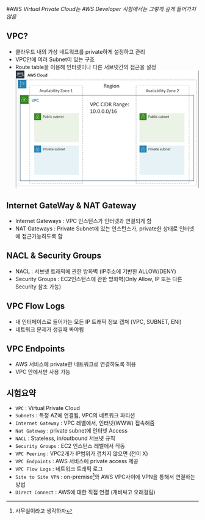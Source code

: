 #AWS 
*Virtual Private Cloud는 AWS Developer 시험에서는 그렇게 깊게 들어가지 않음*

## VPC?
- 클라우드 내의 가상 네트워크를 private하게 설정하고 관리 
- VPC안에 여러 Subnet이 있는 구조
- Route table을 이용해 인터넷이나 다른 서브넷간의 접근을 설정
![](../_STATIC/CleanShot%202023-11-19%20at%2010.20.29.png)


## Internet GateWay & NAT Gateway
- Internet Gateways : VPC 인스턴스가 인터넷과 연결되게 함
- NAT Gateways : Private Subnet에 있는 인스턴스가, private한 상태로 인터넷에 접근가능하도록 함

## NACL & Security Groups
- NACL : 서브넷 트래픽에 관한 방화벽 (IP주소에 기반한 ALLOW/DENY)
- Security Groups : EC2인스턴스에 관한 방화벽(Only Allow, IP 또는 다른 Security 참조 가능)

## VPC Flow Logs
- 내 인터페이스로 들어가는 모든 IP 트래픽 정보 캡쳐 (VPC, SUBNET, ENI)
- 네트워크 문제가 생길때 봐야됨

## VPC Endpoints
- AWS 서비스에 private한 네트워크로 연결하도록 허용
- VPC 안에서만 사용 가능



## 시험요약
- `VPC` : Virtual Private Cloud
- `Subnets` : 특정 AZ에 연결됨, VPC의 네트워크 파티션
- `Internet Gateway` : VPC 레벨에서, 인터넷(WWW) 접속해줌
- `Nat Gateway` : private subnet에 인터넷 Access
- `NACL` : Stateless, in/outbound 서브넷 규칙
- `Security Groups` :  EC2 인스턴스 레벨에서 작동
- `VPC Peering` :  VPC2개가 IP범위가 겹치지 않으면 (전이 X)
- `VPC Endpoints` : AWS 서비스에 private access 제공
- `VPC Flow Logs` : 네트워크 트래픽 로그
- `Site to Site VPN` : on-premise[^1]와 AWS VPC사이에 VPN을 통해서 연결하는 방법
- `Direct Connect` : AWS에 대한 직접 연결 (개비싸고 오래걸림)




[^1]: 사무실이라고 생각하자